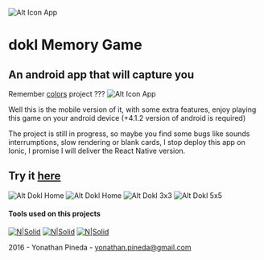 ![Alt Icon App](https://expiring-clouds.000webhostapp.com/assets/images/dokl-icon-app.png)

# dokl Memory Game

## An android app that will capture you

Remember [colors][colorsRepo] project ???
![Alt Icon App](https://expiring-clouds.000webhostapp.com/assets/images/colors.png)

Well this is the mobile version of it, with some extra features, enjoy playing this game on your android device (+4.1.2 version of android is required)

The project is still in progress, so maybe you find some bugs like sounds interrumptions, slow rendering or blank cards, I stop deploy this app on Ionic, I promise I will deliver the React Native version.

## Try it [here][gosite]


![Alt Dokl Home](https://expiring-clouds.000webhostapp.com/assets/images/dokl-home.png) ![Alt Dokl Home](https://expiring-clouds.000webhostapp.com/assets/images/dokl-settings.png) ![Alt Dokl 3x3](https://expiring-clouds.000webhostapp.com/assets/images/dokl-3.png) ![Alt Dokl 5x5](https://expiring-clouds.000webhostapp.com/assets/images/dokl-5.png)

#### Tools used on this projects

[![N|Solid](https://expiring-clouds.000webhostapp.com/assets/images/angular.png)](https://angularjs.org/) [![N|Solid](https://expiring-clouds.000webhostapp.com/assets/images/ionic.png)](https://ionicframework.com/) [![N|Solid](https://expiring-clouds.000webhostapp.com/assets/images/gulp.png)](http://gulpjs.com/)

[gosite]: <https://bit.ly/doklmem>
[colorsRepo]: <https://github.com/drm-code/colors>

2016 - Yonathan Pineda - yonathan.pineda@gmail.com
